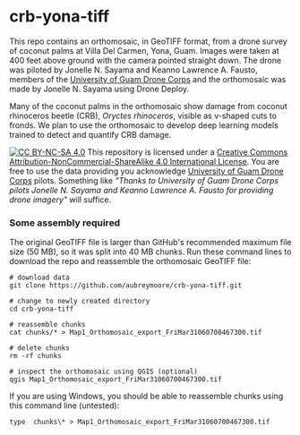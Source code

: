 # crb-yona-tiff

This repo contains an orthomosaic, in GeoTIFF format, from a drone survey of coconut palms at Villa Del Carmen, Yona, Guam. 
Images were taken at 400 feet above ground with the camera pointed straight down.
The drone was piloted by Jonelle N. Sayama and Keanno Lawrence A. Fausto, members of the [University of Guam Drone Corps](https://www.uog.edu/nasa-guam-space-grant/uog-drone-corps) and the orthomosaic was made by Jonelle N. Sayama using Drone Deploy. 

Many of the coconut palms in the orthomosaic show damage from coconut rhinoceros beetle (CRB), *Oryctes rhinoceros*, visible as v-shaped cuts to fronds. We plan to use the orthomosaic to develop deep learning models trained to detect and quantify CRB damage. 

[![CC BY-NC-SA 4.0][cc-by-nc-sa-image]][cc-by-nc-sa]
This repository is licensed under a [Creative Commons Attribution-NonCommercial-ShareAlike 4.0 International License][cc-by-nc-sa].
You are free to use the data providing you acknowledge [University of Guam Drone Corps](https://www.uog.edu/nasa-guam-space-grant/uog-drone-corps) pilots. Something like *"Thanks to University of Guam Drone Corps pilots Jonelle N. Sayama and Keanno Lawrence A. Fausto for providing drone imagery"* will suffice.

[cc-by-nc-sa]: http://creativecommons.org/licenses/by-nc-sa/4.0/
[cc-by-nc-sa-image]: https://licensebuttons.net/l/by-nc-sa/4.0/88x31.png

### Some assembly required

The original GeoTIFF file is larger than GitHub's recommended maximum file size (50 MB), so it was split into 40 MB chunks. Run these command lines to download the repo and reassemble the orthomosaic GeoTIFF file:
```
# download data
git clone https://github.com/aubreymoore/crb-yona-tiff.git

# change to newly created directory
cd crb-yona-tiff

# reassemble chunks
cat chunks/* > Map1_Orthomosaic_export_FriMar31060700467300.tif

# delete chunks
rm -rf chunks

# inspect the orthomosaic using QGIS (optional)
qgis Map1_Orthomosaic_export_FriMar31060700467300.tif
```

If you are using Windows, you should be able to reassemble chunks using this command line (untested):
```
type  chunks\* > Map1_Orthomosaic_export_FriMar31060700467300.tif  
```
